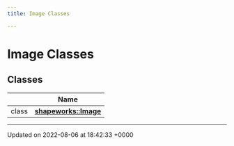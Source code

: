 ```yaml
---
title: Image Classes

---
```


# Image Classes



## Classes

|                | Name           |
| -------------- | -------------- |
| class | **[shapeworks::Image](../Classes/classshapeworks_1_1Image.md)**  |






-------------------------------

Updated on 2022-08-06 at 18:42:33 +0000